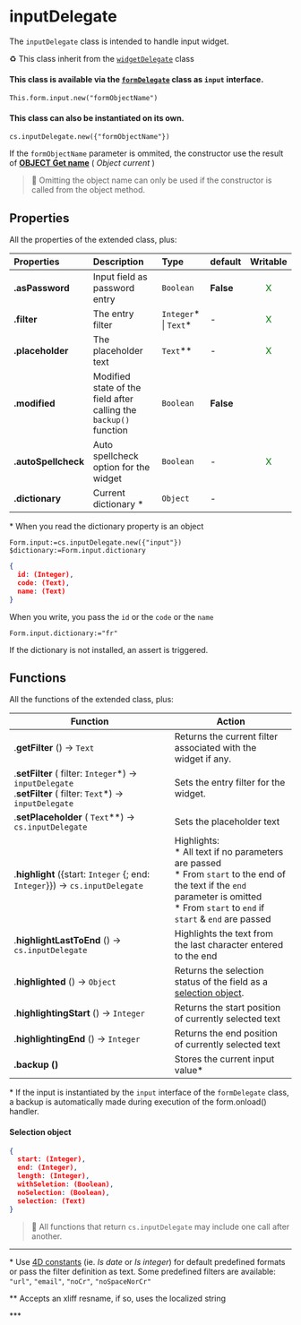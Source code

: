# inputDelegate

The `inputDelegate` class is intended to handle input widget.  

♻️ This class inherit from the [`widgetDelegate`](widgetDelegate.md) class   

#### This class is available via the [`formDelegate`](formDelegate.md#objects) class as `input` interface.    

```4D
This.form.input.new("formObjectName")
```

#### This class can also be instantiated on its own.

```4D
cs.inputDelegate.new({"formObjectName"})
```
If the `formObjectName` parameter is ommited, the constructor use the result of **[OBJECT Get name](https://doc.4d.com/4Dv18R6/4D/18-R6/OBJECT-Get-name.301-5198296.en.html)** ( _Object current_ )

> 📌 Omitting the object name can only be used if the constructor is called from the object method.

## Properties

All the properties of the extended class, plus: 

|Properties|Description|Type|default|Writable|
|:----------|:-----------|:-----------|:-----------|:-----------:| 
|**.asPassword** | Input field as password entry | `Boolean` | **False** | <font color="green">X</font>
|**.filter** | The entry filter | `Integer`\* \| `Text`\* | - | <font color="green">X</font>
|**.placeholder** | The placeholder text | `Text`\*\* | - | <font color="green">X</font>
|**.modified** | Modified state of the field after calling the `backup()` function| `Boolean` | **False** 
|**.autoSpellcheck** | Auto spellcheck option for the widget| `Boolean` | - | <font color="green">X</font> 
|**.dictionary** | Current dictionary \*| `Object` | - | 

\* When you read the dictionary property is an object 

```4d
Form.input:=cs.inputDelegate.new({"input"})
$dictionary:=Form.input.dictionary
```
```json
{
  id: (Integer), 
  code: (Text), 
  name: (Text)
}
```

When you write, you pass the `id` or the `code` or the `name`

```4d
Form.input.dictionary:="fr"
```

If the dictionary is not installed, an assert is triggered.

## Functions

All the functions of the extended class, plus: 

| Function | Action |
| -------- | ------ | 
|.**getFilter** () → `Text` | Returns the current filter associated with the widget if any.
|.**setFilter** ( filter: `Integer`\*) → `inputDelegate`<br/>.**setFilter** ( filter: `Text`\*) → `inputDelegate` | Sets the entry filter for the widget.
|.**setPlaceholder** ( `Text`\*\*) → `cs.inputDelegate` | Sets the placeholder text
|.**highlight** ({start: `Integer` {; end: `Integer`}}) → `cs.inputDelegate` | Highlights:<br/>* All text if no parameters are passed<br/>* From `start` to the end of the text if the `end` parameter is omitted<br/>* From `start` to `end` if `start` & `end` are passed
|.**highlightLastToEnd** () → `cs.inputDelegate` | Highlights the text from the last character entered to the end
|.**highlighted** () → `Object` | Returns the selection status of the field as a [selection object](#selectionObject).
|.**highlightingStart** () → `Integer` | Returns the start position of currently selected text 
|.**highlightingEnd** () → `Integer` | Returns the end position of currently selected text 
|**.backup ()** | Stores the current input value\*

\* If the input is instantiated by the `input` interface of the `formDelegate` class, a backup is automatically made during execution of the form.onload() handler.

#### <a name="selectionObject">Selection object</a>

```json
{
  start: (Integer), 
  end: (Integer), 
  length: (Integer), 
  withSeletion: (Boolean), 
  noSelection: (Boolean), 
  selection: (Text) 
}
```

> 📌 All functions that return `cs.inputDelegate` may include one call after another. 

----

\* Use [4D constants](https://doc.4d.com/4Dv19/4D/19/Field-and-Variable-Types.302-5393351.en.html) (ie. _Is date_ or _Is integer_) for default predefined formats or pass the filter definition as text. Some predefined filters are available: `"url"`, `"email"`, `"noCr"`, `"noSpaceNorCr"`

\** Accepts an xliff resname, if so, uses the localized string

\*** 

